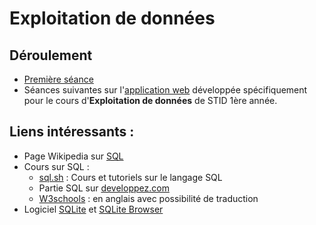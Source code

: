 # Exploitation de données


## Déroulement

- [Première séance](https://docs.google.com/presentation/d/e/2PACX-1vQSy4o2wWe3arD9jwSOzaqW-huL9dVrBH26hKH8JQ1PGoBF83ODpZI2MCM4xiGxXymdS5JlB-vpJHG5/pub?start=false&loop=true&delayms=3000)
- Séances suivantes sur l'[application web](http://fxjollois.github.io/cours-sql) développée spécifiquement pour le cours d'**Exploitation de données** de STID 1ère année.

## Liens intéressants :

- Page Wikipedia sur [SQL](https://fr.wikipedia.org/wiki/Structured_Query_Language)
- Cours sur SQL :
    - [sql.sh](http://sql.sh/) : Cours et tutoriels sur le langage SQL
    - Partie SQL sur [developpez.com](http://sql.developpez.com/)
    - [W3schools](http://www.w3schools.com/sql/) : en anglais avec possibilité de traduction
- Logiciel [SQLite](https://www.sqlite.org/) et [SQLite Browser](http://sqlitebrowser.org/)


